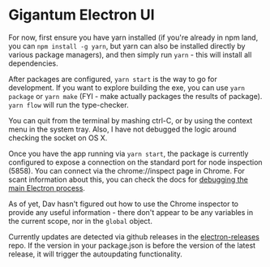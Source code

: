 Gigantum Electron UI
====================

For now, first ensure you have yarn installed (if you're already in npm land,
you can `npm install -g yarn`, but yarn can also be installed directly by
various package managers), and then simply run `yarn` - this will install all
dependencies.

After packages are configured, `yarn start` is the way to go for development. If
you want to explore building the exe, you can use `yarn package` or `yarn make`
(FYI - make actually packages the results of package). `yarn flow` will run the
type-checker.

You can quit from the terminal by mashing ctrl-C, or by using the context menu
in the system tray. Also, I have not debugged the logic around checking the
socket on OS X.

Once you have the app running via `yarn start`, the package is currently
configured to expose a connection on the standard port for node inspection
(5858). You can connect via the chrome://inspect page in Chrome. For scant
information about this, you can check the docs for [debugging the main Electron
process](https://electronjs.org/docs/tutorial/debugging-main-process).

As of yet, Dav hasn't figured out how to use the Chrome inspector to provide
any useful information - there don't appear to be any variables in the current
scope, nor in the `global` object.

Currently updates are detected via github releases in the [electron-releases](https://github.com/gigantum/electron-releases) repo. If the version in your package.json is before the version of the latest release, it will trigger the autoupdating functionality.